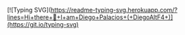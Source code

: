 [![Typing SVG](https://readme-typing-svg.herokuapp.com/?lines=Hi+there+👋+I+am+Diego+Palacios+(+DiegoAltF4+)](https://git.io/typing-svg)
<!--
**Diego-AltF4/Diego-AltF4** is a ✨ _special_ ✨ repository because its `README.md` (this file) appears on your GitHub profile.

Here are some ideas to get you started:

- 🔭 I’m currently working on ...
- 🌱 I’m currently learning ...
- 👯 I’m looking to collaborate on ...
- 🤔 I’m looking for help with ...
- 💬 Ask me about ...
- 📫 How to reach me: ...
- 😄 Pronouns: ...
- ⚡ Fun fact: ...
-->

